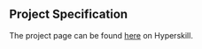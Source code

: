 ## Project Specification

The project page can be found [here](https://hyperskill.org/projects/162?track=2) on Hyperskill.